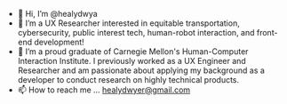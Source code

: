 - 👋 Hi, I’m @healydwya
- 👀 I’m a UX Researcher interested in equitable transportation, cybersecurity, public interest tech, human-robot interaction, and front-end development!
- 🌱 I’m a proud graduate of Carnegie Mellon's Human-Computer Interaction Institute. I previously worked as a UX Engineer and Researcher and am passionate about applying my background as a developer to conduct research on highly technical products.  
- 📫 How to reach me ... healydwyer@gmail.com

<!---
healydwya/healydwya is a ✨ special ✨ repository because its `README.md` (this file) appears on your GitHub profile.
You can click the Preview link to take a look at your changes.
--->
